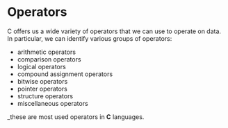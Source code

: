 # Operators
C offers us a wide variety of operators that we can use to operate on data. In particular, we can identify various groups of operators:
- arithmetic operators
- comparison operators
- logical operators
- compound assignment operators 
- bitwise operators
- pointer operators
- structure operators
- miscellaneous operators

_these are most used operators in **C** languages. 
